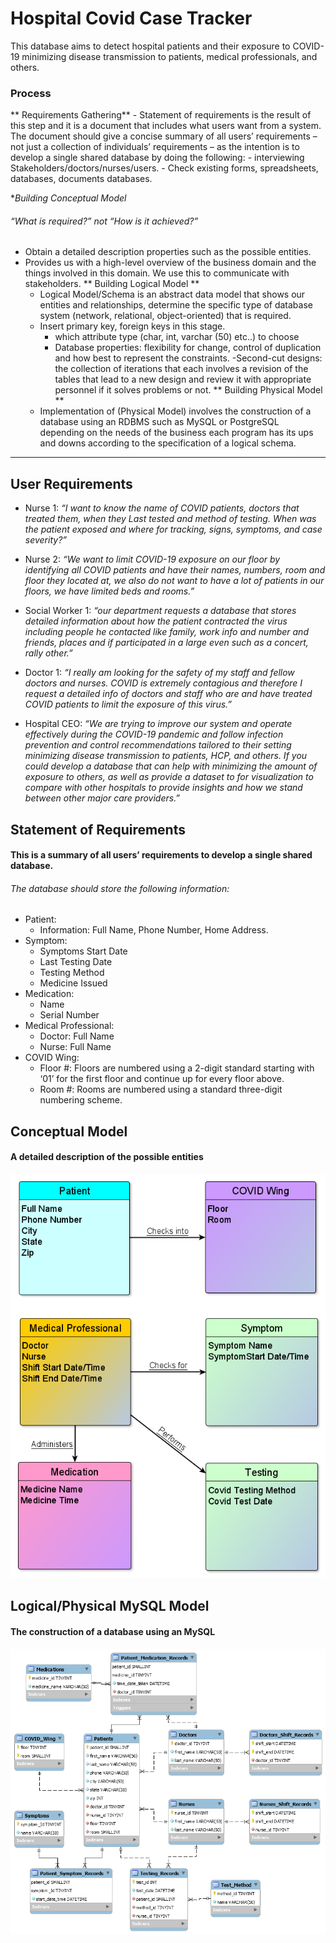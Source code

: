 # Hospital Covid Case Tracker
This database aims to detect hospital patients and their exposure to COVID-19 minimizing disease transmission to patients, medical professionals, and others.
###	Process	 ###
**	Requirements Gathering**
	 -  Statement of requirements is the result of this step and it is a document that includes what users want from a system. The document should give a concise summary of all users’ requirements – not just a collection of individuals’ requirements – as the intention is to develop a single shared database by doing the following:
	 	 - interviewing Stakeholders/doctors/nurses/users.
	  	- Check existing forms, spreadsheets, databases, documents databases.

**Building Conceptual Model*
######  “What is required?” not “How is it achieved?” ######
  - Obtain a detailed description properties such as the possible entities.
  - Provides us with a high-level overview of the business domain and the things involved in this domain. We use this to communicate with stakeholders.
 **	Building Logical Model **
  	- Logical Model/Schema is an abstract data model that shows our entities and relationships, determine the specific type of database system (network, relational, object-oriented) that is required.
	- Insert primary key, foreign keys in this stage.
     	- which attribute type (char, int, varchar (50) etc..) to choose
     	- Database properties: flexibility for change, control of duplication and how best to represent the constraints.
	-Second-cut designs: the collection of iterations that each involves a revision of the tables that lead to a new design and review it with appropriate personnel if it solves problems or not.
**	Building Physical Model **
  	- Implementation of (Physical Model) involves the construction of a database  using an RDBMS such as MySQL or PostgreSQL depending on the needs of the business each program has its ups and downs according to the specification of a logical schema.
----------------------------------------------------------------------------------

##  User Requirements ##
* Nurse 1: *“I want to know the name of COVID patients, doctors that treated them, when they Last tested and method of testing. When was the patient exposed and where for tracking, signs, symptoms, and case severity?”*

* Nurse 2: *“We want to limit COVID-19 exposure on our floor by identifying all COVID patients and have their names, numbers, room and floor they located at, we also do not want to have a lot of patients in our floors, we have limited beds and rooms.”*

* Social Worker 1: *“our department requests a database that stores detailed information about how the patient contracted the virus including people he contacted like family, work info and number and friends, places and if participated in a large even such as a concert, rally other.”* 

* Doctor 1: *“I really am looking for the safety of my staff and fellow doctors and nurses. COVID is extremely contagious and therefore I request a detailed info of doctors and staff who are and have treated COVID patients to limit the exposure of this virus.”*

* Hospital CEO: *“We are trying to improve our system and operate effectively during the COVID-19 pandemic and follow infection prevention and control recommendations tailored to their setting minimizing disease transmission to patients, HCP, and others. If you could develop a database that can help with minimizing the amount of exposure to others, as well as provide a dataset to for visualization to compare with other hospitals to provide insights and how we stand between other major care providers.”*


##  Statement of Requirements ##

#### This is a summary of all users’ requirements to develop a single shared database.
######  The database should store the following information: ####
* Patient: 
  - Information: Full Name, Phone Number, Home Address. 
* Symptom: 
  - Symptoms Start Date
  - Last Testing Date
  - Testing Method
  - Medicine Issued
* Medication:
  - Name
  - Serial Number
* Medical Professional:
  - Doctor: Full Name
  - Nurse: Full Name
* COVID Wing:
  - Floor #: Floors are numbered using a 2-digit standard starting with ‘01’ for the first floor and continue up for every floor above.
  - Room  #: Rooms are numbered using a standard three-digit numbering scheme.


##  Conceptual Model ##
####  A detailed description of the possible entities ####
![alt text](https://github.com/HmSalah/COVID_case_tracker/blob/main/ER%20Diagram%20Models/conceptual_model.png?raw=true)

##  Logical/Physical MySQL Model ##
#### The construction of a database using an MySQL ####
![alt text](https://github.com/HmSalah/COVID_case_tracker/blob/main/ER%20Diagram%20Models/Logical-Physical%20Model.png?raw=true)
